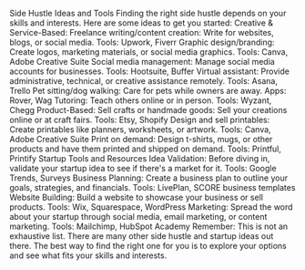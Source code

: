 Side Hustle Ideas and Tools
Finding the right side hustle depends on your skills and interests. Here are some ideas to get you started:
Creative & Service-Based:
Freelance writing/content creation: Write for websites, blogs, or social media. Tools: Upwork, Fiverr
Graphic design/branding: Create logos, marketing materials, or social media graphics. Tools: Canva, Adobe Creative Suite
Social media management: Manage social media accounts for businesses. Tools: Hootsuite, Buffer
Virtual assistant: Provide administrative, technical, or creative assistance remotely. Tools: Asana, Trello
Pet sitting/dog walking: Care for pets while owners are away. Apps: Rover, Wag
Tutoring: Teach others online or in person. Tools: Wyzant, Chegg
Product-Based:
Sell crafts or handmade goods: Sell your creations online or at craft fairs. Tools: Etsy, Shopify
Design and sell printables: Create printables like planners, worksheets, or artwork. Tools: Canva, Adobe Creative Suite
Print on demand: Design t-shirts, mugs, or other products and have them printed and shipped on demand. Tools: Printful, Printify
Startup Tools and Resources
Idea Validation: Before diving in, validate your startup idea to see if there's a market for it. Tools: Google Trends, Surveys
Business Planning: Create a business plan to outline your goals, strategies, and financials. Tools: LivePlan, SCORE business templates
Website Building: Build a website to showcase your business or sell products. Tools: Wix, Squarespace, WordPress
Marketing: Spread the word about your startup through social media, email marketing, or content marketing. Tools: Mailchimp, HubSpot Academy
Remember: This is not an exhaustive list. There are many other side hustle and startup ideas out there. The best way to find the right one for you is to explore your options and see what fits your skills and interests.
